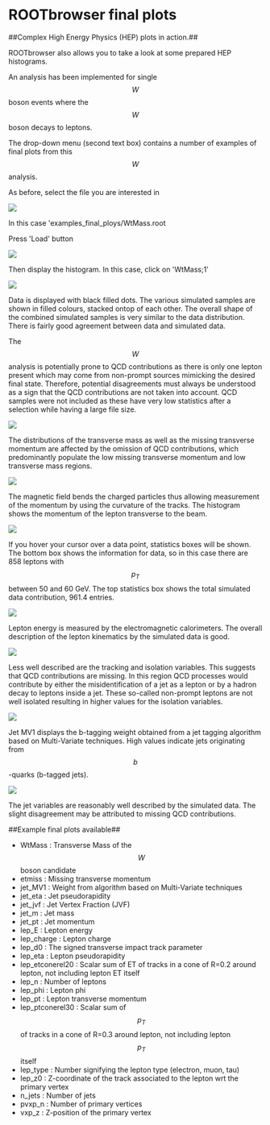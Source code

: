 # ROOTbrowser final plots

##Complex High Energy Physics (HEP) plots in action.##

ROOTbrowser also allows you to take a look at some prepared HEP histograms. 

An analysis has been implemented for single $$W$$ boson events where the $$W$$ boson decays to leptons.

The drop-down menu (second text box) contains a number of examples of final plots from this $$W$$ analysis.

As before, select the file you are interested in

![](pictures/ROOTbrowser/ROOTfiles.png)

In this case 'examples_final_ploys/WtMass.root

Press 'Load' button

![](pictures/ROOTbrowser/LoadFile.png)

Then display the histogram.  In this case, click on 'WtMass;1'

![](pictures/ROOTbrowser/WtmassPlot.png)

Data is displayed with black filled dots.
The various simulated samples are shown in filled colours, stacked ontop of each other.  The overall shape of the combined simulated samples is very similar to the data distribution.  There is fairly good agreement between data and simulated data.  

The $$W$$ analysis is potentially prone to QCD contributions as there is only one lepton present which may come from non-prompt sources mimicking the desired final state. Therefore, potential disagreements must always be understood as a sign that the QCD contributions are not taken into account. QCD samples were not included as these have very low statistics after a selection while having a large file size.

![](pictures/ROOTbrowser/WMET.png)

The distributions of the transverse mass as well as the missing transverse momentum are affected by the omission of QCD contributions, which predominantly populate the low missing transverse momentum and low transverse mass regions.

![](pictures/ROOTbrowser/LeptonPt.png)

The magnetic field bends the charged particles thus allowing measurement of the momentum by using the curvature of the tracks.
The histogram shows the momentum of the lepton transverse to the beam.

![](pictures/ROOTbrowser/MutlipleDataInfo.png)

If you hover your cursor over a data point, statistics boxes will be shown.  The bottom box shows the information for data, so in this case there are 858 leptons with $$p_T$$ between 50 and 60 GeV.  The top statistics box shows the total simulated data contribution, 961.4 entries.  


![](pictures/ROOTbrowser/LeptonEnergy.png)

Lepton energy is measured by the electromagnetic calorimeters.
The overall description of the lepton kinematics by the simulated data is good.


![](pictures/ROOTbrowser/Tracking.png)

Less well described are the tracking and isolation variables.
This suggests that QCD contributions are missing. In this region QCD processes would contribute by either the misidentification of a jet as a lepton or by a hadron decay to leptons inside a jet. These so-called non-prompt leptons are not well isolated resulting in higher values for the isolation variables.


![](pictures/ROOTbrowser/JetMV1.png)

Jet MV1 displays the b-tagging weight obtained from a jet tagging algorithm based on Multi-Variate techniques. High values indicate jets originating from $$b$$-quarks (b-tagged jets).


![](pictures/ROOTbrowser/JetKinematics.png)

The jet variables are reasonably well described by the simulated data.
The slight disagreement may be attributed to missing QCD contributions.



##Example final plots available##
* WtMass : Transverse Mass of the $$W$$ boson candidate
* etmiss : Missing transverse momentum
* jet_MV1 : Weight from algorithm based on Multi-Variate techniques
* jet_eta : Jet pseudorapidity
* jet_jvf : Jet Vertex Fraction (JVF)
* jet_m : Jet mass
* jet_pt : Jet momentum
* lep_E : Lepton energy
* lep_charge : Lepton charge
* lep_d0 : The signed transverse impact track parameter
* lep_eta : Lepton pseudorapidity
* lep_etconerel20 : Scalar sum of ET of tracks in a cone of R=0.2 around lepton, not including lepton ET itself
* lep_n : Number of leptons
* lep_phi : Lepton phi
* lep_pt : Lepton transverse momentum
* lep_ptconerel30 : Scalar sum of $$p_T$$ of tracks in a cone of R=0.3 around lepton, not including lepton $$p_T$$ itself
* lep_type : Number signifying the lepton type (electron, muon, tau)
* lep_z0 : Z-coordinate of the track associated to the lepton wrt the primary vertex
* n_jets : Number of jets
* pvxp_n : Number of primary vertices
* vxp_z : Z-position of the primary vertex
